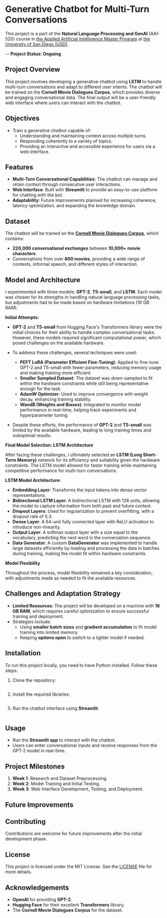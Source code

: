 # Generative Chatbot for Multi-Turn Conversations

This project is a part of the **Natural Language Processing and GenAI** (AAI-520) course in [the Applied Artificial Intelligence Master Program](https://onlinedegrees.sandiego.edu/masters-applied-artificial-intelligence/) at [the University of San Diego (USD)](https://www.sandiego.edu/). 

-- **Project Status: Ongoing**

## Project Overview
This project involves developing a generative chatbot using **LSTM** to handle multi-turn conversations and adapt to different user intents. The chatbot will be trained on the **Cornell Movie Dialogues Corpus**, which provides diverse and engaging conversational data. The final output will be a user-friendly web interface where users can interact with the chatbot.

## Objectives
- Train a generative chatbot capable of:
  - Understanding and maintaining context across multiple turns.
  - Responding coherently to a variety of topics.
  - Providing an interactive and accessible experience for users via a web interface.

## Features
- **Multi-Turn Conversational Capabilities**: The chatbot can manage and retain context through consecutive user interactions.
- **Web Interface**: Built with **Streamlit** to provide an easy-to-use platform for chatting with the bot.
- **Adaptability**: Future improvements planned for increasing coherence, latency optimization, and expanding the knowledge domain.

## Dataset
The chatbot will be trained on the **[Cornell Movie Dialogues Corpus](https://www.kaggle.com/datasets/rajathmc/cornell-moviedialog-corpus)**, which contains:
- **220,000 conversational exchanges** between **10,000+ movie characters**.
- Conversations from over **600 movies**, providing a wide range of contexts, informal speech, and different styles of interaction.

## Model and Architecture

I experimented with three models: **GPT-2**, **T5-small**, and **LSTM**. Each model was chosen for its strengths in handling natural language processing tasks, but adjustments had to be made based on hardware limitations (16 GB RAM).

**Initial Attempts:**

- **GPT-2** and **T5-small** from Hugging Face's Transformers library were the initial choices for their ability to handle complex conversational tasks. However, these models required significant computational power, which posed challenges on the available hardware.

- To address these challenges, several techniques were used:
  - **PEFT LoRA (Parameter Efficient Fine-Tuning)**: Applied to fine-tune GPT-2 and T5-small with fewer parameters, reducing memory usage and making training more efficient.
  - **Smaller Sampled Dataset**: The dataset was down-sampled to fit within the hardware constraints while still being representative enough for the task.
  - **AdamW Optimizer**: Used to improve convergence with weight decay, enhancing training stability.
  - **WandB (Weights and Biases)**: Integrated to monitor model performance in real-time, helping track experiments and hyperparameter tuning.

- Despite these efforts, the performance of **GPT-2** and **T5-small** was limited by the available hardware, leading to long training times and suboptimal results.

**Final Model Selection: LSTM Architecture**

After facing these challenges, I ultimately selected an **LSTM (Long Short-Term Memory)** network for its efficiency and suitability given the hardware constraints. The LSTM model allowed for faster training while maintaining competitive performance for multi-turn conversations.

**LSTM Model Architecture:**

- **Embedding Layer**: Transforms the input tokens into dense vector representations.
- **Bidirectional LSTM Layer**: A bidirectional LSTM with 128 units, allowing the model to capture information from both past and future context.
- **Dropout Layers**: Used for regularization to prevent overfitting, with a dropout rate of 0.3.
- **Dense Layer**: A 64-unit fully connected layer with ReLU activation to introduce non-linearity.
- **Output Layer**: A softmax output layer with a size equal to the vocabulary, predicting the next word in the conversation sequence.
- **Data Generator**: A custom **DataGenerator** was implemented to handle large datasets efficiently by loading and processing the data in batches during training, making the model fit within hardware constraints.

**Model Flexibility**

Throughout the process, model flexibility remained a key consideration, with adjustments made as needed to fit the available resources.


## Challenges and Adaptation Strategy
- **Limited Resources**: The project will be developed on a machine with **16 GB RAM**, which requires careful optimization to ensure successful training and deployment.
- Strategies include:
  - Using **smaller batch sizes** and **gradient accumulation** to fit model training into limited memory.
  - Keeping **options open** to switch to a lighter model if needed.

## Installation
To run this project locally, you need to have Python installed. Follow these steps:

1. Clone the repository:
    ```sh

    ```

2. Install the required libraries:
    ```sh
   
    ```

3. Run the chatbot interface using **Streamlit**:
    ```sh

    ```

## Usage
- Run the **Streamlit app** to interact with the chatbot.
- Users can enter conversational inputs and receive responses from the GPT-2 model in real-time.

## Project Milestones
1. **Week 1**: Research and Dataset Preprocessing.
2. **Week 2**: Model Training and Initial Testing.
3. **Week 3**: Web Interface Development, Testing, and Deployment.

## Future Improvements


## Contributing
Contributions are welcome for future improvements after the initial development phase.

## License
This project is licensed under the MIT License. See the [LICENSE](./LICENSE) file for more details.

## Acknowledgements
- **OpenAI** for providing **GPT-2**.
- **Hugging Face** for their excellent **Transformers** library.
- The **Cornell Movie Dialogues Corpus** for the dataset.

